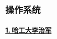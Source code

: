 # 操作系统

## [1. 哈工大李治军](https://github.com/niu0217/Documents/blob/main/OperatingSystem/HGDLZJ/Readme.md)

